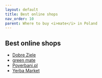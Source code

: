 ```yaml
---
layout: default
title: Best online shops
nav_order: 10
parent: Where to buy <i>mate</i> in Poland
---
```


## Best online shops

* [Dobre Ziele](https://dobreziele.pl/)
* [green mate](https://greenmate.pl/)
* [Poyerbani.pl](https://www.poyerbani.pl/)
* [Yerba Market](https://www.yerbamarket.com/)